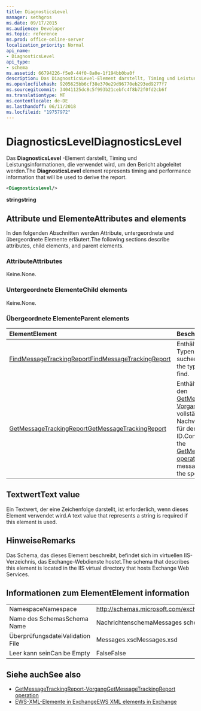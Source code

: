```yaml
---
title: DiagnosticsLevel
manager: sethgros
ms.date: 09/17/2015
ms.audience: Developer
ms.topic: reference
ms.prod: office-online-server
localization_priority: Normal
api_name:
- DiagnosticsLevel
api_type:
- schema
ms.assetid: 66794226-f5e0-44f0-8a0e-1f194bb0ba0f
description: Das DiagnosticsLevel-Element darstellt, Timing und Leistungsinformationen, die verwendet wird, um den Bericht abgeleitet werden.
ms.openlocfilehash: 9205625bb6cf38e370e29d96770eb293ed9277f7
ms.sourcegitcommit: 34041125dc8c5f993b21cebfc4f8b72f0fd2cb6f
ms.translationtype: MT
ms.contentlocale: de-DE
ms.lasthandoff: 06/11/2018
ms.locfileid: "19757972"
---
```

# <a name="diagnosticslevel"></a><span data-ttu-id="d5b9e-103">DiagnosticsLevel</span><span class="sxs-lookup"><span data-stu-id="d5b9e-103">DiagnosticsLevel</span></span>

<span data-ttu-id="d5b9e-104">Das **DiagnosticsLevel** -Element darstellt, Timing und Leistungsinformationen, die verwendet wird, um den Bericht abgeleitet werden.</span><span class="sxs-lookup"><span data-stu-id="d5b9e-104">The **DiagnosticsLevel** element represents timing and performance information that will be used to derive the report.</span></span> 
  
```XML
<DiagnosticsLevel/>
```

 <span data-ttu-id="d5b9e-105">**string**</span><span class="sxs-lookup"><span data-stu-id="d5b9e-105">**string**</span></span>
## <a name="attributes-and-elements"></a><span data-ttu-id="d5b9e-106">Attribute und Elemente</span><span class="sxs-lookup"><span data-stu-id="d5b9e-106">Attributes and elements</span></span>

<span data-ttu-id="d5b9e-107">In den folgenden Abschnitten werden Attribute, untergeordnete und übergeordnete Elemente erläutert.</span><span class="sxs-lookup"><span data-stu-id="d5b9e-107">The following sections describe attributes, child elements, and parent elements.</span></span>
  
### <a name="attributes"></a><span data-ttu-id="d5b9e-108">Attribute</span><span class="sxs-lookup"><span data-stu-id="d5b9e-108">Attributes</span></span>

<span data-ttu-id="d5b9e-109">Keine.</span><span class="sxs-lookup"><span data-stu-id="d5b9e-109">None.</span></span>
  
### <a name="child-elements"></a><span data-ttu-id="d5b9e-110">Untergeordnete Elemente</span><span class="sxs-lookup"><span data-stu-id="d5b9e-110">Child elements</span></span>

<span data-ttu-id="d5b9e-111">Keine.</span><span class="sxs-lookup"><span data-stu-id="d5b9e-111">None.</span></span>
  
### <a name="parent-elements"></a><span data-ttu-id="d5b9e-112">Übergeordnete Elemente</span><span class="sxs-lookup"><span data-stu-id="d5b9e-112">Parent elements</span></span>

|<span data-ttu-id="d5b9e-113">**Element**</span><span class="sxs-lookup"><span data-stu-id="d5b9e-113">**Element**</span></span>|<span data-ttu-id="d5b9e-114">**Beschreibung**</span><span class="sxs-lookup"><span data-stu-id="d5b9e-114">**Description**</span></span>|
|:-----|:-----|
|[<span data-ttu-id="d5b9e-115">FindMessageTrackingReport</span><span class="sxs-lookup"><span data-stu-id="d5b9e-115">FindMessageTrackingReport</span></span>](findmessagetrackingreport.md) <br/> |<span data-ttu-id="d5b9e-116">Enthält die Kriterien für die Typen von Nachrichten suchen.</span><span class="sxs-lookup"><span data-stu-id="d5b9e-116">Contains criteria for the types of messages to find.</span></span>  <br/> |
|[<span data-ttu-id="d5b9e-117">GetMessageTrackingReport</span><span class="sxs-lookup"><span data-stu-id="d5b9e-117">GetMessageTrackingReport</span></span>](getmessagetrackingreport.md) <br/> |<span data-ttu-id="d5b9e-118">Enthält die Anforderung für den [GetMessageTrackingReport Vorgang](getmessagetrackingreport-operation.md) zum Abrufen der vollständigen Nachricht Nachverfolgen der Bericht für den angegebenen ID.</span><span class="sxs-lookup"><span data-stu-id="d5b9e-118">Contains the request for the [GetMessageTrackingReport operation](getmessagetrackingreport-operation.md) to retrieve the full message tracking report for the specified ID.</span></span>  <br/> |
   
## <a name="text-value"></a><span data-ttu-id="d5b9e-119">Textwert</span><span class="sxs-lookup"><span data-stu-id="d5b9e-119">Text value</span></span>

<span data-ttu-id="d5b9e-120">Ein Textwert, der eine Zeichenfolge darstellt, ist erforderlich, wenn dieses Element verwendet wird.</span><span class="sxs-lookup"><span data-stu-id="d5b9e-120">A text value that represents a string is required if this element is used.</span></span>
  
## <a name="remarks"></a><span data-ttu-id="d5b9e-121">Hinweise</span><span class="sxs-lookup"><span data-stu-id="d5b9e-121">Remarks</span></span>

<span data-ttu-id="d5b9e-122">Das Schema, das dieses Element beschreibt, befindet sich im virtuellen IIS-Verzeichnis, das Exchange-Webdienste hostet.</span><span class="sxs-lookup"><span data-stu-id="d5b9e-122">The schema that describes this element is located in the IIS virtual directory that hosts Exchange Web Services.</span></span>
  
## <a name="element-information"></a><span data-ttu-id="d5b9e-123">Informationen zum Element</span><span class="sxs-lookup"><span data-stu-id="d5b9e-123">Element information</span></span>

|||
|:-----|:-----|
|<span data-ttu-id="d5b9e-124">Namespace</span><span class="sxs-lookup"><span data-stu-id="d5b9e-124">Namespace</span></span>  <br/> |http://schemas.microsoft.com/exchange/services/2006/messages  <br/> |
|<span data-ttu-id="d5b9e-125">Name des Schemas</span><span class="sxs-lookup"><span data-stu-id="d5b9e-125">Schema Name</span></span>  <br/> |<span data-ttu-id="d5b9e-126">Nachrichtenschema</span><span class="sxs-lookup"><span data-stu-id="d5b9e-126">Messages schema</span></span>  <br/> |
|<span data-ttu-id="d5b9e-127">Überprüfungsdatei</span><span class="sxs-lookup"><span data-stu-id="d5b9e-127">Validation File</span></span>  <br/> |<span data-ttu-id="d5b9e-128">Messages.xsd</span><span class="sxs-lookup"><span data-stu-id="d5b9e-128">Messages.xsd</span></span>  <br/> |
|<span data-ttu-id="d5b9e-129">Leer kann sein</span><span class="sxs-lookup"><span data-stu-id="d5b9e-129">Can be Empty</span></span>  <br/> |<span data-ttu-id="d5b9e-130">False</span><span class="sxs-lookup"><span data-stu-id="d5b9e-130">False</span></span>  <br/> |
   
## <a name="see-also"></a><span data-ttu-id="d5b9e-131">Siehe auch</span><span class="sxs-lookup"><span data-stu-id="d5b9e-131">See also</span></span>

- [<span data-ttu-id="d5b9e-132">GetMessageTrackingReport-Vorgang</span><span class="sxs-lookup"><span data-stu-id="d5b9e-132">GetMessageTrackingReport operation</span></span>](getmessagetrackingreport-operation.md)
- [<span data-ttu-id="d5b9e-133">EWS-XML-Elemente in Exchange</span><span class="sxs-lookup"><span data-stu-id="d5b9e-133">EWS XML elements in Exchange</span></span>](ews-xml-elements-in-exchange.md)

